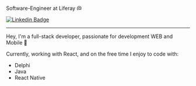 Software-Engineer at Liferay <a href="https://github.com/liferay"><img title="Liferay" alt="@Liferay" src="https://www-cdn.liferay.com/o/osb-www-theme/images/favicon.ico" width="15" height="15"/></a>

[![Linkedin Badge](https://img.shields.io/badge/Rafael%20Ferreira-6633cc?style=flat-square&logo=Linkedin&logoColor=white&color=30313f&link=https://www.linkedin.com/in/rafael-f-s/)](https://www.linkedin.com/in/rafael-f-s/) 


<hr />

Hey, I'm a full-stack developer, passionate for development WEB and Mobile 💙

Currently, working with React, and on the free time I enjoy to code with:
* Delphi
* Java
* React Native
